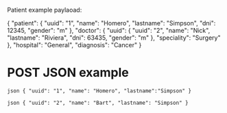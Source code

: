 Patient example paylaoad:

{
    "patient": {
        "uuid": "1",
        "name": "Homero",
        "lastname": "Simpson",
        "dni": 12345,
        "gender": "m"
    },
    "doctor": {
        "uuid": {
            "uuid": "2",
            "name": "Nick",
            "lastname": "Riviera",
            "dni": 63435,
            "gender": "m"
        },
        "speciality": "Surgery"
    },
    "hospital": "General",
    "diagnosis": "Cancer"
}





# POST JSON example

`
json
{
    "uuid": "1",
    "name": "Homero",
    "lastname":"Simpson"
}
`

`
json
{
    "uuid": "2",
    "name": "Bart",
    "lastname": "Simpson"
}
`
